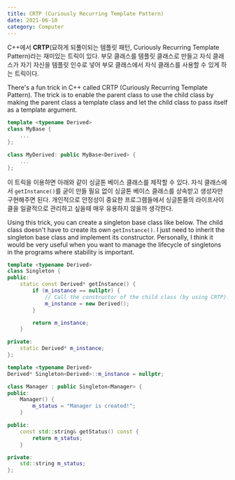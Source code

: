 ```yaml
---
title: CRTP (Curiously Recurring Template Pattern)
date: 2021-06-10
category: Computer
---
```


C++에서 **CRTP**(묘하게 되풀이되는 템플릿 패턴, Curiously Recurring Template Pattern)라는 재미있는 트릭이 있다.
부모 클래스를 템플릿 클래스로 만들고 자식 클래스가 자기 자신을 템플릿 인수로 넣어 부모 클래스에서 자식 클래스를 사용할 수 있게 하는 트릭이다.

There's a fun trick in C++ called CRTP (Curiously Recurring Template Pattern).
The trick is to enable the parent class to use the child class by making the parent class a template class and let the child class to pass itself as a template argument.

```cpp
template <typename Derived>
class MyBase {
    ...
};

class MyDerived: public MyBase<Derived> {
    ...
};
```

이 트릭을 이용하면 아래와 같이 싱글톤 베이스 클래스를 제작할 수 있다.
자식 클래스에서 `getInstance()`를 굳이 만들 필요 없이 싱글톤 베이스 클래스를 상속받고 생성자만 구현해주면 된다.
개인적으로 안정성이 중요한 프로그램들에서 싱글톤들의 라이프사이클을 일괄적으로 관리하고 싶을때 매우 유용하지 않을까 생각한다.

Using this trick, you can create a singleton base class like below.
The child class doesn't have to create its own `getInstance()`. I just need to inherit the singleton base class and implement its constructor.
Personally, I think it would be very useful when you want to manage the lifecycle of singletons in the programs where stability is important.

```cpp
template <typename Derived>
class Singleton {
public:
    static const Derived* getInstance() {
        if (m_instance == nullptr) {
            // Call the constructor of the child class (by using CRTP).
            m_instance = new Derived();
        }

        return m_instance;
    }

private:
    static Derived* m_instance;
};

template <typename Derived>
Derived* Singleton<Derived>::m_instance = nullptr;

class Manager : public Singleton<Manager> {
public:
    Manager() {
        m_status = "Manager is created!";
    }

public:
    const std::string& getStatus() const {
        return m_status;
    }

private:
    std::string m_status;
};
```
